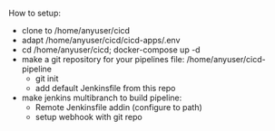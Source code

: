 How to setup:

  - clone to /home/anyuser/cicd
  - adapt /home/anyuser/cicd/cicd-apps/.env
  - cd /home/anyuser/cicd; docker-compose up -d
  - make a git repository for your pipelines file: /home/anyuser/cicd-pipeline
    - git init
    - add default Jenkinsfile from this repo
  - make jenkins multibranch to build pipeline:
    - Remote Jenkinsfile addin (configure to path)
    - setup webhook with git repo


